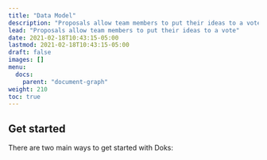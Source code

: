 ```yaml
---
title: "Data Model"
description: "Proposals allow team members to put their ideas to a vote"
lead: "Proposals allow team members to put their ideas to a vote"
date: 2021-02-18T10:43:15-05:00
lastmod: 2021-02-18T10:43:15-05:00
draft: false
images: []
menu: 
  docs:
    parent: "document-graph"
weight: 210
toc: true
---
```



## Get started

There are two main ways to get started with Doks:

